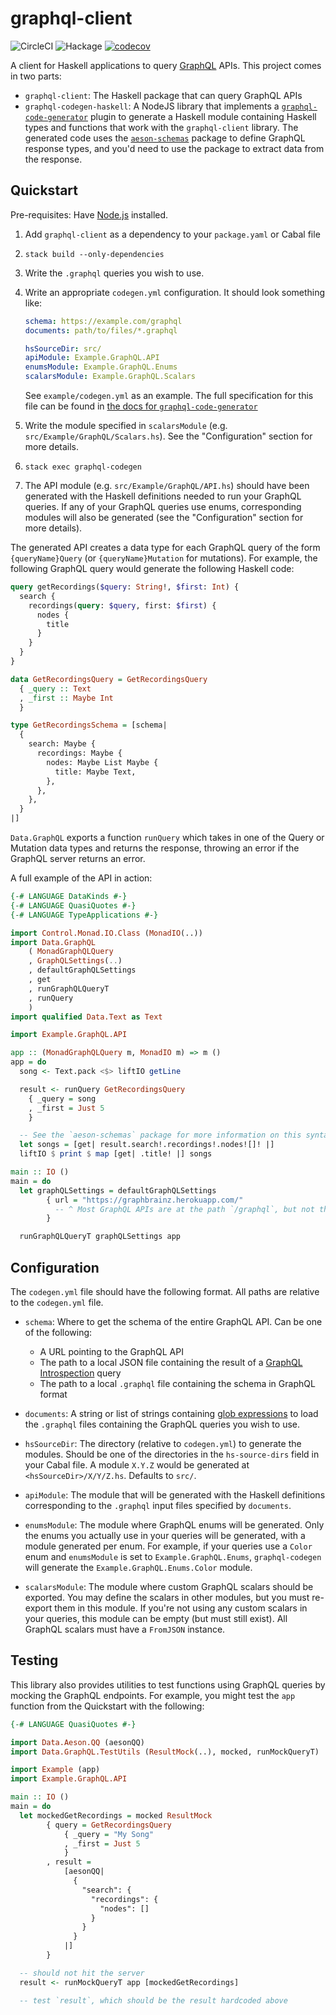 # graphql-client

![CircleCI](https://img.shields.io/circleci/build/github/LeapYear/graphql-client)
![Hackage](https://img.shields.io/hackage/v/graphql-client)
[![codecov](https://codecov.io/gh/LeapYear/graphql-client/branch/master/graph/badge.svg?token=WIOxotqPTN)](https://codecov.io/gh/LeapYear/graphql-client)

A client for Haskell applications to query [GraphQL](https://graphql.org) APIs. This project comes in
two parts:

* `graphql-client`: The Haskell package that can query GraphQL APIs
* `graphql-codegen-haskell`: A NodeJS library that implements a
  [`graphql-code-generator`](https://graphql-code-generator.com/) plugin to
  generate a Haskell module containing Haskell types and functions that work
  with the `graphql-client` library. The generated code uses the [`aeson-schemas`](http://hackage.haskell.org/package/aeson-schemas) package to define GraphQL response types, and you'd need to use the package to extract data from the response.

## Quickstart

Pre-requisites: Have [Node.js](https://nodejs.org/) installed.

1. Add `graphql-client` as a dependency to your `package.yaml` or Cabal file

1. `stack build --only-dependencies`

1. Write the `.graphql` queries you wish to use.

1. Write an appropriate `codegen.yml` configuration. It should look something
   like:

    ```yaml
    schema: https://example.com/graphql
    documents: path/to/files/*.graphql

    hsSourceDir: src/
    apiModule: Example.GraphQL.API
    enumsModule: Example.GraphQL.Enums
    scalarsModule: Example.GraphQL.Scalars
    ```

    See `example/codegen.yml` as an example. The full specification for this file can be found in [the docs for `graphql-code-generator`](https://graphql-code-generator.com/docs/getting-started/codegen-config)

1. Write the module specified in `scalarsModule` (e.g.
   `src/Example/GraphQL/Scalars.hs`). See the "Configuration" section for more
   details.

1. `stack exec graphql-codegen`

1. The API module (e.g. `src/Example/GraphQL/API.hs`) should have been
   generated with the Haskell definitions needed to run your GraphQL queries.
   If any of your GraphQL queries use enums, corresponding modules will also
   be generated (see the "Configuration" section for more details).

The generated API creates a data type for each GraphQL query of the form
`{queryName}Query` (or `{queryName}Mutation` for mutations). For example, the following GraphQL query would generate the following Haskell code:

```graphql
query getRecordings($query: String!, $first: Int) {
  search {
    recordings(query: $query, first: $first) {
      nodes {
        title
      }
    }
  }
}
```

```haskell
data GetRecordingsQuery = GetRecordingsQuery
  { _query :: Text
  , _first :: Maybe Int
  }

type GetRecordingsSchema = [schema|
  {
    search: Maybe {
      recordings: Maybe {
        nodes: Maybe List Maybe {
          title: Maybe Text,
        },
      },
    },
  }
|]
```

`Data.GraphQL` exports a function `runQuery` which takes in one of the Query or Mutation data types and returns the response, throwing an error if the GraphQL server returns an error.

A full example of the API in action:

```haskell
{-# LANGUAGE DataKinds #-}
{-# LANGUAGE QuasiQuotes #-}
{-# LANGUAGE TypeApplications #-}

import Control.Monad.IO.Class (MonadIO(..))
import Data.GraphQL
    ( MonadGraphQLQuery
    , GraphQLSettings(..)
    , defaultGraphQLSettings
    , get
    , runGraphQLQueryT
    , runQuery
    )
import qualified Data.Text as Text

import Example.GraphQL.API

app :: (MonadGraphQLQuery m, MonadIO m) => m ()
app = do
  song <- Text.pack <$> liftIO getLine

  result <- runQuery GetRecordingsQuery
    { _query = song
    , _first = Just 5
    }

  -- See the `aeson-schemas` package for more information on this syntax
  let songs = [get| result.search!.recordings!.nodes![]! |]
  liftIO $ print $ map [get| .title! |] songs

main :: IO ()
main = do
  let graphQLSettings = defaultGraphQLSettings
        { url = "https://graphbrainz.herokuapp.com/"
          -- ^ Most GraphQL APIs are at the path `/graphql`, but not this one
        }

  runGraphQLQueryT graphQLSettings app
```

## Configuration

The `codegen.yml` file should have the following format. All paths are
relative to the `codegen.yml` file.

* `schema`: Where to get the schema of the entire GraphQL API. Can be one of
  the following:

  * A URL pointing to the GraphQL API
  * The path to a local JSON file containing the result of a
    [GraphQL Introspection](https://graphql.github.io/learn/introspection/)
    query
  * The path to a local `.graphql` file containing the schema in GraphQL format

* `documents`: A string or list of strings containing
  [glob expressions](https://github.com/isaacs/node-glob) to load the
  `.graphql` files containing the GraphQL queries you wish to use.

* `hsSourceDir`: The directory (relative to `codegen.yml`) to generate the
  modules. Should be one of the directories in the `hs-source-dirs` field in
  your Cabal file. A module `X.Y.Z` would be generated at
  `<hsSourceDir>/X/Y/Z.hs`. Defaults to `src/`.

* `apiModule`: The module that will be generated with the Haskell definitions
  corresponding to the `.graphql` input files specified by `documents`.

* `enumsModule`: The module where GraphQL enums will be generated. Only the
  enums you actually use in your queries will be generated, with a module
  generated per enum. For example, if your queries use a `Color` enum and
  `enumsModule` is set to `Example.GraphQL.Enums`, `graphql-codegen` will
  generate the `Example.GraphQL.Enums.Color` module.

* `scalarsModule`: The module where custom GraphQL scalars should be exported.
  You may define the scalars in other modules, but you must re-export them in
  this module. If you're not using any custom scalars in your queries, this
  module can be empty (but must still exist). All GraphQL scalars must have a
  `FromJSON` instance.

## Testing

This library also provides utilities to test functions using GraphQL queries by
mocking the GraphQL endpoints. For example, you might test the `app` function
from the Quickstart with the following:

```haskell
{-# LANGUAGE QuasiQuotes #-}

import Data.Aeson.QQ (aesonQQ)
import Data.GraphQL.TestUtils (ResultMock(..), mocked, runMockQueryT)

import Example (app)
import Example.GraphQL.API

main :: IO ()
main = do
  let mockedGetRecordings = mocked ResultMock
        { query = GetRecordingsQuery
            { _query = "My Song"
            , _first = Just 5
            }
        , result =
            [aesonQQ|
              {
                "search": {
                  "recordings": {
                    "nodes": []
                  }
                }
              }
            |]
        }

  -- should not hit the server
  result <- runMockQueryT app [mockedGetRecordings]

  -- test `result`, which should be the result hardcoded above
```
